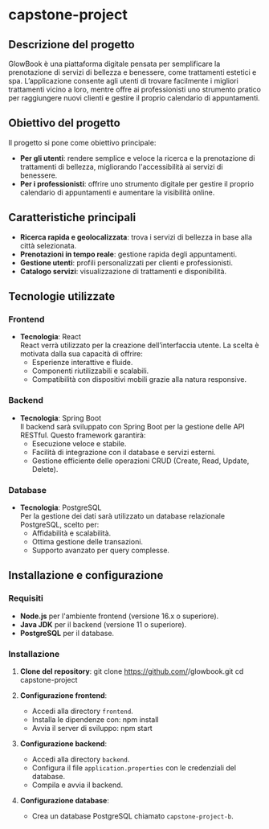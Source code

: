 # capstone-project

## Descrizione del progetto
GlowBook è una piattaforma digitale pensata per semplificare la prenotazione di servizi di bellezza e benessere, come trattamenti estetici e spa. L’applicazione consente agli utenti di trovare facilmente i migliori trattamenti vicino a loro, mentre offre ai professionisti uno strumento pratico per raggiungere nuovi clienti e gestire il proprio calendario di appuntamenti.

## Obiettivo del progetto
Il progetto si pone come obiettivo principale:
- **Per gli utenti**: rendere semplice e veloce la ricerca e la prenotazione di trattamenti di bellezza, migliorando l'accessibilità ai servizi di benessere.
- **Per i professionisti**: offrire uno strumento digitale per gestire il proprio calendario di appuntamenti e aumentare la visibilità online.

## Caratteristiche principali
- **Ricerca rapida e geolocalizzata**: trova i servizi di bellezza in base alla città selezionata.
- **Prenotazioni in tempo reale**: gestione rapida degli appuntamenti.
- **Gestione utenti**: profili personalizzati per clienti e professionisti.
- **Catalogo servizi**: visualizzazione di trattamenti e disponibilità.

## Tecnologie utilizzate

### Frontend
- **Tecnologia**: React  
  React verrà utilizzato per la creazione dell’interfaccia utente. La scelta è motivata dalla sua capacità di offrire:
  - Esperienze interattive e fluide.
  - Componenti riutilizzabili e scalabili.
  - Compatibilità con dispositivi mobili grazie alla natura responsive.

### Backend
- **Tecnologia**: Spring Boot  
  Il backend sarà sviluppato con Spring Boot per la gestione delle API RESTful. Questo framework garantirà:
  - Esecuzione veloce e stabile.
  - Facilità di integrazione con il database e servizi esterni.
  - Gestione efficiente delle operazioni CRUD (Create, Read, Update, Delete).

### Database
- **Tecnologia**: PostgreSQL  
  Per la gestione dei dati sarà utilizzato un database relazionale PostgreSQL, scelto per:
  - Affidabilità e scalabilità.
  - Ottima gestione delle transazioni.
  - Supporto avanzato per query complesse.

## Installazione e configurazione

### Requisiti
- **Node.js** per l'ambiente frontend (versione 16.x o superiore).
- **Java JDK** per il backend (versione 11 o superiore).
- **PostgreSQL** per il database.

### Installazione

1. **Clone del repository**:
    git clone https://github.com/<username>/glowbook.git
    cd capstone-project

2. **Configurazione frontend**:
    - Accedi alla directory `frontend`.
    - Installa le dipendenze con:
      npm install
    - Avvia il server di sviluppo:
      npm start

3. **Configurazione backend**:
    - Accedi alla directory `backend`.
    - Configura il file `application.properties` con le credenziali del database.
    - Compila e avvia il backend.

4. **Configurazione database**:
    - Crea un database PostgreSQL chiamato `capstone-project-b`.

